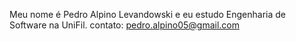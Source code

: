 Meu nome é Pedro Alpino Levandowski e eu estudo Engenharia de Software na UniFil. 
contato: pedro.alpino05@gmail.com
